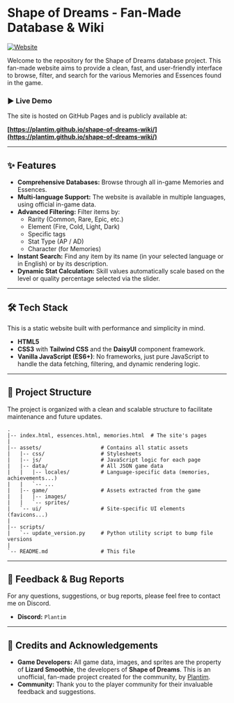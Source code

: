 # Shape of Dreams - Fan-Made Database & Wiki

[![Website](https://img.shields.io/badge/Website-online-brightgreen.svg)](https://plantim.github.io/shape-of-dreams-wiki/)

Welcome to the repository for the Shape of Dreams database project. This fan-made website aims to provide a clean, fast, and user-friendly interface to browse, filter, and search for the various Memories and Essences found in the game.

### ► Live Demo

The site is hosted on GitHub Pages and is publicly available at:

**[https://plantim.github.io/shape-of-dreams-wiki/](https://plantim.github.io/shape-of-dreams-wiki/)**

---

## ✨ Features

* **Comprehensive Databases:** Browse through all in-game Memories and Essences.
* **Multi-language Support:** The website is available in multiple languages, using official in-game data.
* **Advanced Filtering:** Filter items by:
    * Rarity (Common, Rare, Epic, etc.)
    * Element (Fire, Cold, Light, Dark)
    * Specific tags
    * Stat Type (AP / AD)
    * Character (for Memories)
* **Instant Search:** Find any item by its name (in your selected language or in English) or by its description.
* **Dynamic Stat Calculation:** Skill values automatically scale based on the level or quality percentage selected via the slider.

---

## 🛠️ Tech Stack

This is a static website built with performance and simplicity in mind.
* **HTML5**
* **CSS3** with **Tailwind CSS** and the **DaisyUI** component framework.
* **Vanilla JavaScript (ES6+)**: No frameworks, just pure JavaScript to handle the data fetching, filtering, and dynamic rendering logic.

---

## 📂 Project Structure

The project is organized with a clean and scalable structure to facilitate maintenance and future updates.

```
.
|-- index.html, essences.html, memories.html  # The site's pages
|
|-- assets/                   # Contains all static assets
|   |-- css/                  # Stylesheets
|   |-- js/                   # JavaScript logic for each page
|   |-- data/                 # All JSON game data
|   |   |-- locales/          # Language-specific data (memories, achievements...)
|   |   `-- ...
|   |-- game/                 # Assets extracted from the game
|   |   |-- images/
|   |   `-- sprites/
|   `-- ui/                   # Site-specific UI elements (favicons...)
|
|-- scripts/
|   `-- update_version.py     # Python utility script to bump file versions
|
`-- README.md                 # This file
```

---

## 💬 Feedback & Bug Reports

For any questions, suggestions, or bug reports, please feel free to contact me on Discord.

* **Discord:** `Plantim`

---

## 🙏 Credits and Acknowledgements

* **Game Developers:** All game data, images, and sprites are the property of **Lizard Smoothie**, the developers of **Shape of Dreams**. This is an unofficial, fan-made project created for the community, by [Plantim](https://github.com/Plantim).
* **Community:** Thank you to the player community for their invaluable feedback and suggestions.